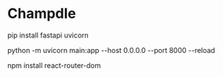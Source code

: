 # Champdle


pip install fastapi uvicorn

python -m uvicorn main:app --host 0.0.0.0 --port 8000 --reload


npm install react-router-dom

